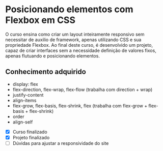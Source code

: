 # Posicionando elementos com Flexbox em CSS

O curso ensina como criar um layout inteiramente responsivo sem necessitar de auxilio de framework, apenas utilizando CSS e sua propriedade Flexbox. 
Ao final deste curso, é desenvolvido um projeto, capaz de criar interfaces sem a necessidade definição de valores fixos, apenas flutuando e posicionando elementos.

## Conhecimento adquirido

- display: flex
- flex-direction, flex-wrap, flex-flow (trabalha com direction + wrap)
- justify-content
- align-items
- flex-grow, flex-basis, flex-shrink, flex (trabalha com flex-grow + flex-basis + flex-shrink)
- order
- align-self

- [x] Curso finalizado
- [x] Projeto finalizado
- [ ] Dúvidas para ajustar a responsividade do site
